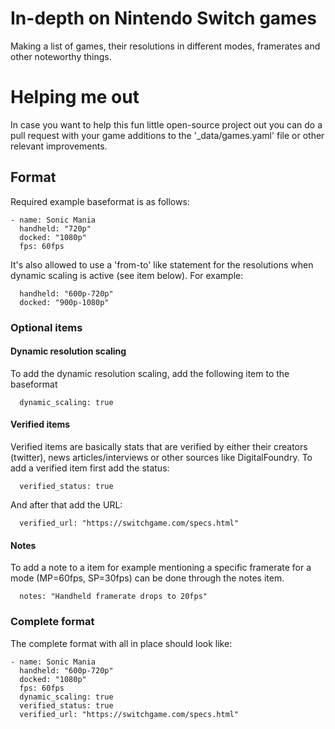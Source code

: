 # In-depth on Nintendo Switch games
Making a list of games, their resolutions in different modes, framerates and other noteworthy things.

# Helping me out
In case you want to help this fun little open-source project out you can do a pull request with your game additions to the '_data/games.yaml' file or other relevant improvements. 

## Format
Required example baseformat is as follows:

    - name: Sonic Mania
      handheld: "720p"
      docked: "1080p"
      fps: 60fps

It's also allowed to use a 'from-to' like statement for the resolutions when dynamic scaling is active (see item below). For example:

      handheld: "600p-720p"
      docked: "900p-1080p"

### Optional items
#### Dynamic resolution scaling
To add the dynamic resolution scaling, add the following item to the baseformat

      dynamic_scaling: true

#### Verified items
Verified items are basically stats that are verified by either their creators (twitter), news articles/interviews or other sources like DigitalFoundry. To add a verified item first add the status:

      verified_status: true

And after that add the URL:

      verified_url: "https://switchgame.com/specs.html"

#### Notes
To add a note to a item for example mentioning a specific framerate for a mode (MP=60fps, SP=30fps) can be done through the notes item.

      notes: "Handheld framerate drops to 20fps"

### Complete format
The complete format with all in place should look like:

    - name: Sonic Mania
      handheld: "600p-720p"
      docked: "1080p"
      fps: 60fps
      dynamic_scaling: true
      verified_status: true
      verified_url: "https://switchgame.com/specs.html"